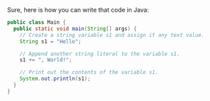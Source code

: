 Sure, here is how you can write that code in Java:
```java
public class Main {
  public static void main(String[] args) {
    // Create a string variable s1 and assign it any text value.
    String s1 = "Hello";

    // Append another string literal to the variable s1.
    s1 += ", World!";

    // Print out the contents of the variable s1.
    System.out.println(s1);
  }
}
```
